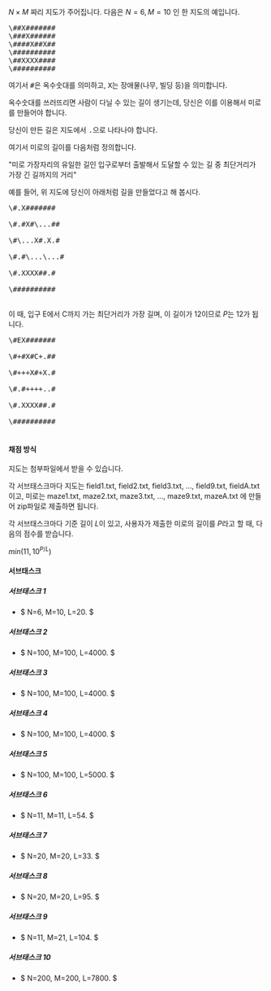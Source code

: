 <!-- 스토리 번역 정말 귀찮으니 요약할게요 //-->

$N \times M$ 짜리 지도가 주어집니다. 다음은 $N = 6, M = 10$ 인 한 지도의 예입니다.

<pre>
\##X#######
\###X######
\####X##X##
\##########
\##XXXX####
\##########
</pre>

<!-- Monospace 짱짱!! //-->

여기서 <font face=Monospace>\#</font>은 옥수숫대를 의미하고, <font face=Monospace>X</font>는 장애물(나무, 빌딩 등)을 의미합니다.

옥수숫대를 쓰러뜨리면 사람이 다닐 수 있는 길이 생기는데, 당신은 이를 이용해서 미로를 만들어야 합니다.

당신이 만든 길은 지도에서 <font face=Monospace>.</font>으로 나타나야 합니다.

여기서 미로의 길이를 다음처럼 정의합니다.

"미로 가장자리의 유일한 길인 입구로부터 출발해서 도달할 수 있는 길 중 최단거리가 가장 긴 길까지의 거리"

예를 들어, 위 지도에 당신이 아래처럼 길을 만들었다고 해 봅시다.

<pre>
\#.X#######<br>
\#.#X#\...##<br>
\#\...X#.X.#<br>
\#.#\...\...#<br>
\#.XXXX##.#<br>
\##########<br>
</pre>

이 때, 입구 E에서 C까지 가는 최단거리가 가장 길며, 이 길이가 12이므로 $P$는 12가 됩니다.

<pre>
\#EX#######<br>
\#+#X#C+.##<br>
\#+++X#+X.#<br>
\#.#++++..#<br>
\#.XXXX##.#<br>
\##########<br>
</pre>

<!-- 박수찬이 관리를 잘 못 합니다. 혼내주세요 ㅠㅠ //-->

#### 채점 방식

지도는 첨부파일에서 받을 수 있습니다.

각 서브태스크마다 지도는 field1.txt, field2.txt, field3.txt, ..., field9.txt, fieldA.txt 이고,
미로는 maze1.txt, maze2.txt, maze3.txt, ..., maze9.txt, mazeA.txt 에 만들어 zip파일로 제출하면 됩니다.

각 서브태스크마다 기준 길이 $L$이 있고, 사용자가 제출한 미로의 길이를 $P$라고 할 때, 다음의 점수를 받습니다.

$min(11,10^{P/L})$

<!-- 박수찬 뒷담 깐 거 들켰어요. 쉴드쳐주실분 구함 //-->

#### 서브태스크

##### 서브태스크 1

* $ N=6, M=10, L=20. $

##### 서브태스크 2

* $ N=100, M=100, L=4000. $

##### 서브태스크 3

* $ N=100, M=100, L=4000. $

##### 서브태스크 4

* $ N=100, M=100, L=4000. $

##### 서브태스크 5

* $ N=100, M=100, L=5000. $

##### 서브태스크 6

* $ N=11, M=11, L=54. $

##### 서브태스크 7

* $ N=20, M=20, L=33. $

##### 서브태스크 8

* $ N=20, M=20, L=95. $

##### 서브태스크 9

* $ N=11, M=21, L=104. $

##### 서브태스크 10

* $ N=200, M=200, L=7800. $